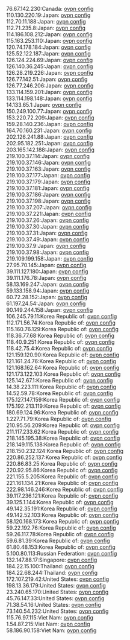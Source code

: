 76.67.142.230:Canada: [ovpn config](vpn/76_67_142_230.ovpn)  
110.130.220.19:Japan: [ovpn config](vpn/110_130_220_19.ovpn)  
112.70.11.188:Japan: [ovpn config](vpn/112_70_11_188.ovpn)  
112.71.235.8:Japan: [ovpn config](vpn/112_71_235_8.ovpn)  
114.186.108.212:Japan: [ovpn config](vpn/114_186_108_212.ovpn)  
115.163.253.110:Japan: [ovpn config](vpn/115_163_253_110.ovpn)  
120.74.178.184:Japan: [ovpn config](vpn/120_74_178_184.ovpn)  
125.52.122.187:Japan: [ovpn config](vpn/125_52_122_187.ovpn)  
126.124.224.69:Japan: [ovpn config](vpn/126_124_224_69.ovpn)  
126.140.36.245:Japan: [ovpn config](vpn/126_140_36_245.ovpn)  
126.28.219.226:Japan: [ovpn config](vpn/126_28_219_226.ovpn)  
126.77.142.51:Japan: [ovpn config](vpn/126_77_142_51.ovpn)  
126.77.246.206:Japan: [ovpn config](vpn/126_77_246_206.ovpn)  
133.114.159.201:Japan: [ovpn config](vpn/133_114_159_201.ovpn)  
133.114.198.148:Japan: [ovpn config](vpn/133_114_198_148.ovpn)  
14.133.65.1:Japan: [ovpn config](vpn/14_133_65_1.ovpn)  
150.249.100.77:Japan: [ovpn config](vpn/150_249_100_77.ovpn)  
153.220.72.209:Japan: [ovpn config](vpn/153_220_72_209.ovpn)  
159.28.140.236:Japan: [ovpn config](vpn/159_28_140_236.ovpn)  
164.70.160.231:Japan: [ovpn config](vpn/164_70_160_231.ovpn)  
202.126.241.88:Japan: [ovpn config](vpn/202_126_241_88.ovpn)  
202.95.182.251:Japan: [ovpn config](vpn/202_95_182_251.ovpn)  
203.165.142.188:Japan: [ovpn config](vpn/203_165_142_188.ovpn)  
219.100.37.114:Japan: [ovpn config](vpn/219_100_37_114.ovpn)  
219.100.37.146:Japan: [ovpn config](vpn/219_100_37_146.ovpn)  
219.100.37.163:Japan: [ovpn config](vpn/219_100_37_163.ovpn)  
219.100.37.177:Japan: [ovpn config](vpn/219_100_37_177.ovpn)  
219.100.37.179:Japan: [ovpn config](vpn/219_100_37_179.ovpn)  
219.100.37.181:Japan: [ovpn config](vpn/219_100_37_181.ovpn)  
219.100.37.186:Japan: [ovpn config](vpn/219_100_37_186.ovpn)  
219.100.37.198:Japan: [ovpn config](vpn/219_100_37_198.ovpn)  
219.100.37.207:Japan: [ovpn config](vpn/219_100_37_207.ovpn)  
219.100.37.221:Japan: [ovpn config](vpn/219_100_37_221.ovpn)  
219.100.37.26:Japan: [ovpn config](vpn/219_100_37_26.ovpn)  
219.100.37.30:Japan: [ovpn config](vpn/219_100_37_30.ovpn)  
219.100.37.31:Japan: [ovpn config](vpn/219_100_37_31.ovpn)  
219.100.37.49:Japan: [ovpn config](vpn/219_100_37_49.ovpn)  
219.100.37.9:Japan: [ovpn config](vpn/219_100_37_9.ovpn)  
219.100.37.98:Japan: [ovpn config](vpn/219_100_37_98.ovpn)  
219.109.199.158:Japan: [ovpn config](vpn/219_109_199_158.ovpn)  
27.95.70.145:Japan: [ovpn config](vpn/27_95_70_145.ovpn)  
39.111.127.180:Japan: [ovpn config](vpn/39_111_127_180.ovpn)  
39.111.176.78:Japan: [ovpn config](vpn/39_111_176_78.ovpn)  
58.13.169.247:Japan: [ovpn config](vpn/58_13_169_247.ovpn)  
59.133.158.94:Japan: [ovpn config](vpn/59_133_158_94.ovpn)  
60.72.28.152:Japan: [ovpn config](vpn/60_72_28_152.ovpn)  
61.197.24.54:Japan: [ovpn config](vpn/61_197_24_54.ovpn)  
90.149.244.158:Japan: [ovpn config](vpn/90_149_244_158.ovpn)  
106.245.79.11:Korea Republic of: [ovpn config](vpn/106_245_79_11.ovpn)  
112.171.56.74:Korea Republic of: [ovpn config](vpn/112_171_56_74.ovpn)  
115.160.76.129:Korea Republic of: [ovpn config](vpn/115_160_76_129.ovpn)  
118.36.77.68:Korea Republic of: [ovpn config](vpn/118_36_77_68.ovpn)  
118.40.9.251:Korea Republic of: [ovpn config](vpn/118_40_9_251.ovpn)  
118.42.75.4:Korea Republic of: [ovpn config](vpn/118_42_75_4.ovpn)  
121.159.120.90:Korea Republic of: [ovpn config](vpn/121_159_120_90.ovpn)  
121.161.24.76:Korea Republic of: [ovpn config](vpn/121_161_24_76.ovpn)  
121.168.162.64:Korea Republic of: [ovpn config](vpn/121_168_162_64.ovpn)  
121.173.122.103:Korea Republic of: [ovpn config](vpn/121_173_122_103.ovpn)  
125.142.67.1:Korea Republic of: [ovpn config](vpn/125_142_67_1.ovpn)  
14.38.223.111:Korea Republic of: [ovpn config](vpn/14_38_223_111.ovpn)  
14.52.59.78:Korea Republic of: [ovpn config](vpn/14_52_59_78.ovpn)  
175.127.147.159:Korea Republic of: [ovpn config](vpn/175_127_147_159.ovpn)  
175.192.213.119:Korea Republic of: [ovpn config](vpn/175_192_213_119.ovpn)  
180.69.124.96:Korea Republic of: [ovpn config](vpn/180_69_124_96.ovpn)  
1.227.71.79:Korea Republic of: [ovpn config](vpn/1_227_71_79.ovpn)  
210.95.56.209:Korea Republic of: [ovpn config](vpn/210_95_56_209.ovpn)  
211.117.233.62:Korea Republic of: [ovpn config](vpn/211_117_233_62.ovpn)  
218.145.195.38:Korea Republic of: [ovpn config](vpn/218_145_195_38.ovpn)  
218.149.115.138:Korea Republic of: [ovpn config](vpn/218_149_115_138.ovpn)  
218.150.232.124:Korea Republic of: [ovpn config](vpn/218_150_232_124.ovpn)  
220.86.252.137:Korea Republic of: [ovpn config](vpn/220_86_252_137.ovpn)  
220.86.83.25:Korea Republic of: [ovpn config](vpn/220_86_83_25.ovpn)  
220.92.95.86:Korea Republic of: [ovpn config](vpn/220_92_95_86.ovpn)  
221.155.5.205:Korea Republic of: [ovpn config](vpn/221_155_5_205.ovpn)  
221.161.134.21:Korea Republic of: [ovpn config](vpn/221_161_134_21.ovpn)  
222.98.146.246:Korea Republic of: [ovpn config](vpn/222_98_146_246.ovpn)  
39.117.236.121:Korea Republic of: [ovpn config](vpn/39_117_236_121.ovpn)  
39.125.1.144:Korea Republic of: [ovpn config](vpn/39_125_1_144.ovpn)  
49.142.35.191:Korea Republic of: [ovpn config](vpn/49_142_35_191.ovpn)  
49.142.52.103:Korea Republic of: [ovpn config](vpn/49_142_52_103.ovpn)  
58.120.168.173:Korea Republic of: [ovpn config](vpn/58_120_168_173.ovpn)  
59.22.192.76:Korea Republic of: [ovpn config](vpn/59_22_192_76.ovpn)  
59.26.117.78:Korea Republic of: [ovpn config](vpn/59_26_117_78.ovpn)  
59.6.81.39:Korea Republic of: [ovpn config](vpn/59_6_81_39.ovpn)  
61.80.48.153:Korea Republic of: [ovpn config](vpn/61_80_48_153.ovpn)  
5.100.80.113:Russian Federation: [ovpn config](vpn/5_100_80_113.ovpn)  
132.147.88.17:Singapore: [ovpn config](vpn/132_147_88_17.ovpn)  
184.22.15.100:Thailand: [ovpn config](vpn/184_22_15_100.ovpn)  
184.22.68.244:Thailand: [ovpn config](vpn/184_22_68_244.ovpn)  
172.107.219.42:United States: [ovpn config](vpn/172_107_219_42.ovpn)  
198.13.36.179:United States: [ovpn config](vpn/198_13_36_179.ovpn)  
23.240.65.170:United States: [ovpn config](vpn/23_240_65_170.ovpn)  
45.76.147.33:United States: [ovpn config](vpn/45_76_147_33.ovpn)  
71.38.54.16:United States: [ovpn config](vpn/71_38_54_16.ovpn)  
73.140.54.232:United States: [ovpn config](vpn/73_140_54_232.ovpn)  
115.76.97.115:Viet Nam: [ovpn config](vpn/115_76_97_115.ovpn)  
1.54.87.215:Viet Nam: [ovpn config](vpn/1_54_87_215.ovpn)  
58.186.90.158:Viet Nam: [ovpn config](vpn/58_186_90_158.ovpn)  

